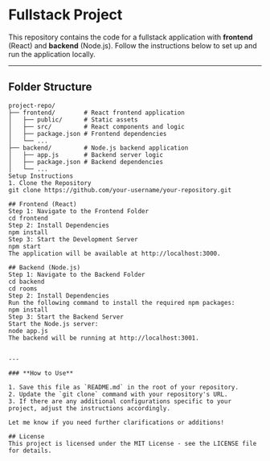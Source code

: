 # Fullstack Project

This repository contains the code for a fullstack application with **frontend** (React) and **backend** (Node.js). Follow the instructions below to set up and run the application locally.

---

## **Folder Structure**

```plaintext
project-repo/
├── frontend/        # React frontend application
│   ├── public/      # Static assets
│   ├── src/         # React components and logic
│   ├── package.json # Frontend dependencies
│   └── ...
├── backend/         # Node.js backend application
│   ├── app.js       # Backend server logic
│   ├── package.json # Backend dependencies
│   └── ...
Setup Instructions
1. Clone the Repository
git clone https://github.com/your-username/your-repository.git

## Frontend (React)
Step 1: Navigate to the Frontend Folder
cd frontend
Step 2: Install Dependencies
npm install
Step 3: Start the Development Server
npm start
The application will be available at http://localhost:3000.

## Backend (Node.js)
Step 1: Navigate to the Backend Folder
cd backend
cd rooms
Step 2: Install Dependencies
Run the following command to install the required npm packages:
npm install
Step 3: Start the Backend Server
Start the Node.js server:
node app.js
The backend will be running at http://localhost:3001.


---

### **How to Use**

1. Save this file as `README.md` in the root of your repository.
2. Update the `git clone` command with your repository's URL.
3. If there are any additional configurations specific to your project, adjust the instructions accordingly.

Let me know if you need further clarifications or additions!

## License
This project is licensed under the MIT License - see the LICENSE file for details.
